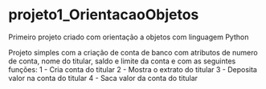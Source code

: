 # projeto1_OrientacaoObjetos
Primeiro projeto criado com orientação a objetos com linguagem Python

Projeto simples com a criação de conta de banco com atributos de numero de conta, nome do titular, saldo e limite da conta e com as seguintes funções:
1 - Cria conta do titular
2 - Mostra o extrato do titular
3 - Deposita valor na conta do titular
4 - Saca valor da conta do titular
